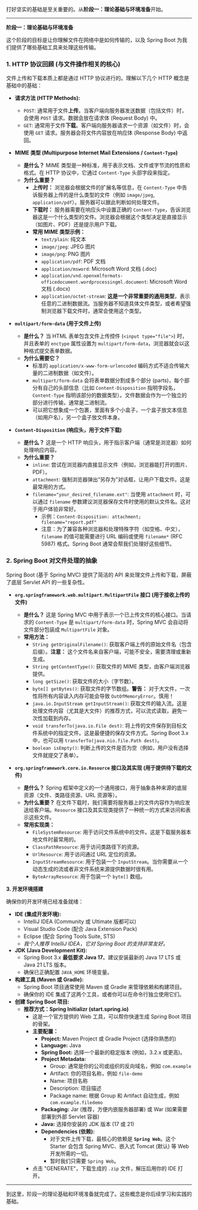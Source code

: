 打好坚实的基础是至关重要的。从**阶段一：理论基础与环境准备**开始。

---

**阶段一：理论基础与环境准备**

这个阶段的目标是让你理解文件在网络中是如何传输的，以及 Spring Boot 为我们提供了哪些基础工具来处理这些传输。

### **1. HTTP 协议回顾 (与文件操作相关的核心)**

文件上传和下载本质上都是通过 HTTP 协议进行的。理解以下几个 HTTP 概念是基础中的基础：

*   **请求方法 (HTTP Methods):**
    *   `POST`: 通常用于文件**上传**。当客户端向服务器发送数据（包括文件）时，会使用 `POST` 请求。数据会放在请求体 (Request Body) 中。
    *   `GET`: 通常用于文件**下载**。客户端向服务器请求一个资源（如文件）时，会使用 `GET` 请求。服务器会将文件内容放在响应体 (Response Body) 中返回。

*   **MIME 类型 (Multipurpose Internet Mail Extensions / `Content-Type`)**
    *   **是什么？** MIME 类型是一种标准，用于表示文档、文件或字节流的性质和格式。在 HTTP 协议中，它通过 `Content-Type` 头部字段来指定。
    *   **为什么重要？**
        *   **上传时：** 浏览器会根据文件的扩展名等信息，在 `Content-Type` 中告诉服务器上传的是什么类型的文件（例如 `image/jpeg`, `application/pdf`）。服务器可以据此判断如何处理文件。
        *   **下载时：** 服务器需要在响应头中设置正确的 `Content-Type`，告诉浏览器这是一个什么类型的文件。浏览器会根据这个类型决定是直接显示（如图片、PDF）还是提示用户下载。
        *   **常用 MIME 类型示例：**
            *   `text/plain`: 纯文本
            *   `image/jpeg`: JPEG 图片
            *   `image/png`: PNG 图片
            *   `application/pdf`: PDF 文档
            *   `application/msword`: Microsoft Word 文档 (.doc)
            *   `application/vnd.openxmlformats-officedocument.wordprocessingml.document`: Microsoft Word 文档 (.docx)
            *   `application/octet-stream`: **这是一个非常重要的通用类型**，表示任意的二进制数据流。当服务器不知道具体文件类型，或者希望强制浏览器下载文件时，通常会使用这个类型。

*   **`multipart/form-data` (用于文件上传)**
    *   **是什么？** 当 HTML 表单包含文件上传控件 (`<input type="file">`) 时，并且表单的 `enctype` 属性设置为 `multipart/form-data`，浏览器就会以这种格式提交表单数据。
    *   **为什么需要它？**
        *   标准的 `application/x-www-form-urlencoded` 编码方式不适合传输大量的二进制数据（如文件）。
        *   `multipart/form-data` 会将表单数据分割成多个部分 (parts)，每个部分有自己的头部信息（比如 `Content-Disposition` 指明字段名，`Content-Type` 指明该部分的数据类型）。文件数据会作为一个独立的部分进行传输，通常是二进制流。
        *   可以把它想象成一个包裹，里面有多个小盒子，一个盒子放文本信息（如用户名），另一个盒子放文件本身。

*   **`Content-Disposition` (响应头，用于文件下载)**
    *   **是什么？** 这是一个 HTTP 响应头，用于指示客户端（通常是浏览器）如何处理响应内容。
    *   **为什么重要？**
        *   `inline`: 尝试在浏览器内直接显示文件（例如，浏览器能打开的图片、PDF）。
        *   `attachment`: 强制浏览器弹出“另存为”对话框，让用户下载文件。这是最常用的方式。
        *   `filename="your_desired_filename.ext"`: 当使用 `attachment` 时，可以通过 `filename` 参数建议浏览器保存文件时使用的默认文件名。这对于用户体验非常好。
            *   示例：`Content-Disposition: attachment; filename="report.pdf"`
            *   注意：为了兼容各种浏览器和处理特殊字符（如空格、中文），`filename` 的值可能需要进行 URL 编码或使用 `filename*` (RFC 5987) 格式。Spring Boot 通常会帮我们处理好这些细节。

### **2. Spring Boot 对文件处理的抽象**

Spring Boot (基于 Spring MVC) 提供了简洁的 API 来处理文件上传和下载，屏蔽了底层 Servlet API 的一些复杂性。

*   **`org.springframework.web.multipart.MultipartFile` 接口 (用于接收上传的文件)**
    *   **是什么？** 这是 Spring MVC 中用于表示一个已上传文件的核心接口。当请求的 `Content-Type` 是 `multipart/form-data` 时，Spring MVC 会自动将文件部分包装成 `MultipartFile` 对象。
    *   **常用方法：**
        *   `String getOriginalFilename()`: 获取客户端上传的原始文件名（包含后缀）。**注意：** 这个文件名来自客户端，可能不安全，需要清理或重新生成。
        *   `String getContentType()`: 获取文件的 MIME 类型，由客户端浏览器提供。
        *   `long getSize()`: 获取文件的大小（字节数）。
        *   `byte[] getBytes()`: 获取文件的字节数组。**警告：** 对于大文件，一次性将所有内容读入内存可能会导致 `OutOfMemoryError`。慎用！
        *   `java.io.InputStream getInputStream()`: 获取文件的输入流。这是处理文件内容（尤其是大文件）的推荐方式，可以流式读取，避免一次性加载到内存。
        *   `void transferTo(java.io.File dest)`: 将上传的文件保存到目标文件系统中的指定文件。这是最便捷的保存文件方式。Spring Boot 3.x 中，也可以用 `transferTo(java.nio.file.Path dest)`。
        *   `boolean isEmpty()`: 判断上传的文件是否为空（例如，用户没有选择文件就提交了表单）。

*   **`org.springframework.core.io.Resource` 接口及其实现 (用于提供待下载的文件)**
    *   **是什么？** Spring 框架中定义的一个通用接口，用于抽象各种来源的底层资源（文件、类路径资源、URL 资源等）。
    *   **为什么重要？** 在文件下载时，我们需要将服务器上的文件内容作为响应发送给客户端。`Resource` 接口及其实现类提供了一种统一的方式来访问和表示这些文件。
    *   **常用实现类：**
        *   `FileSystemResource`: 用于访问文件系统中的文件。这是下载服务器本地文件时最常用的。
        *   `ClassPathResource`: 用于访问类路径下的资源。
        *   `UrlResource`: 用于访问通过 URL 定位的资源。
        *   `InputStreamResource`: 用于包装一个 `InputStream`。当你需要从一个动态生成的流或者非文件系统来源提供数据时很有用。
        *   `ByteArrayResource`: 用于包装一个 `byte[]` 数组。

**3. 开发环境搭建**

确保你的开发环境已经准备就绪：

*   **IDE (集成开发环境):**
    *   IntelliJ IDEA (Community 或 Ultimate 版都可以)
    *   Visual Studio Code (配合 Java Extension Pack)
    *   Eclipse (配合 Spring Tools Suite, STS)
    *   *我个人推荐 IntelliJ IDEA，它对 Spring Boot 的支持非常友好。*
*   **JDK (Java Development Kit):**
    *   Spring Boot 3.x **最低要求 Java 17**。建议安装最新的 Java 17 LTS 或 Java 21 LTS 版本。
    *   确保已正确配置 `JAVA_HOME` 环境变量。
*   **构建工具 (Maven 或 Gradle):**
    *   Spring Boot 项目通常使用 Maven 或 Gradle 来管理依赖和构建项目。
    *   确保你的 IDE 集成了这两个工具，或者你可以在命令行独立使用它们。
*   **创建 Spring Boot 项目:**
    *   **推荐方式：Spring Initializr (start.spring.io)**
        *   这是一个官方提供的 Web 工具，可以帮你快速生成 Spring Boot 项目的骨架。
        *   **主要配置：**
            *   **Project:** Maven Project 或 Gradle Project (选择你熟悉的)
            *   **Language:** Java
            *   **Spring Boot:** 选择一个最新的稳定版本 (例如，3.2.x 或更高)。
            *   **Project Metadata:**
                *   Group: 通常是你的公司或组织的反向域名，例如 `com.example`
                *   Artifact: 你的项目名称，例如 `file-demo`
                *   Name: 项目名称
                *   Description: 项目描述
                *   Package name: 根据 Group 和 Artifact 自动生成，例如 `com.example.filedemo`
            *   **Packaging:** Jar (推荐，方便内嵌服务器部署) 或 War (如果需要部署到外部 Servlet 容器)
            *   **Java:** 选择你安装的 JDK 版本 (17 或 21)
            *   **Dependencies (依赖):**
                *   对于文件上传下载，最核心的依赖是 **`Spring Web`**。这个 Starter 会包含 Spring MVC、嵌入式 Tomcat (默认) 等 Web 开发所需的一切。
                *   暂时我们只需要 `Spring Web`。
        *   点击 "GENERATE"，下载生成的 `.zip` 文件，解压后用你的 IDE 打开。

---

到这里，阶段一的理论基础和环境准备就完成了。这些概念是你后续学习和实践的基础。
